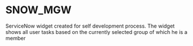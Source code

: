 # SNOW_MGW
ServiceNow widget created for self development process.
The widget shows all user tasks based on the currently selected group of which he is a member
